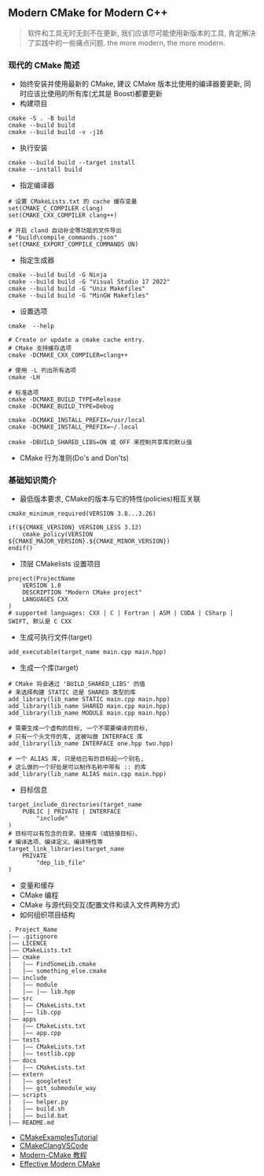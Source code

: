 ## Modern CMake for Modern C++

> 软件和工具无时无刻不在更新, 我们应该尽可能使用新版本的工具, 肯定解决了实践中的一些痛点问题. the more modern, the more modern.

### 现代的 CMake 简述
- 始终安装并使用最新的 CMake, 建议 CMake 版本比使用的编译器要更新, 同时应该比使用的所有库(尤其是 Boost)都要更新
- 构建项目
```shell
cmake -S . -B build
cmake --build build
cmake --build build -v -j16
```
- 执行安装
```shell
cmake --build build --target install
cmake --install build
```
- 指定编译器
```shell
# 设置 CMakeLists.txt 的 cache 缓存变量
set(CMAKE_C_COMPILER clang)
set(CMAKE_CXX_COMPILER clang++)

# 开启 cland 自动补全等功能的文件导出 
# "build\compile_commands.json"
set(CMAKE_EXPORT_COMPILE_COMMANDS ON)
```
- 指定生成器
```shell
cmake --build build -G Ninja
cmake --build build -G "Visual Studio 17 2022"
cmake --build build -G "Unix Makefiles"
cmake --build build -G "MinGW Makefiles"
```
- 设置选项
```shell
cmake  --help

# Create or update a cmake cache entry.
# CMake 支持缓存选项
cmake -DCMAKE_CXX_COMPILER=clang++

# 使用 -L 列出所有选项
cmake -LH

# 标准选项
cmake -DCMAKE_BUILD_TYPE=Release
cmake -DCMAKE_BUILD_TYPE=Debug

cmake -DCMAKE_INSTALL_PREFIX=/usr/local
cmake -DCMAKE_INSTALL_PREFIX=~/.local

cmake -DBUILD_SHARED_LIBS=ON 或 OFF 来控制共享库的默认值
```
- CMake 行为准则(Do's and Don'ts)

### 基础知识简介
- 最低版本要求, CMake的版本与它的特性(policies)相互关联
```shell
cmake_minimum_required(VERSION 3.8...3.26)

if(${CMAKE_VERSION} VERSION_LESS 3.12)
    cmake_policy(VERSION ${CMAKE_MAJOR_VERSION}.${CMAKE_MINOR_VERSION})
endif()
```
- 顶层 CMakelists 设置项目
```shell
project(ProjectName
    VERSION 1.0
    DESCRIPTION "Modern CMake project"
    LANGUAGES CXX 
)
# supported languages: CXX | C | Fortran | ASM | CUDA | CSharp | SWIFT, 默认是 C CXX
```
- 生成可执行文件(target)
```shell
add_executable(target_name main.cpp main.hpp)
```
- 生成一个库(target)
```shell
# CMake 将会通过 'BUILD_SHARED_LIBS' 的值
# 来选择构建 STATIC 还是 SHARED 类型的库
add_library(lib_name STATIC main.cpp main.hpp)
add_library(lib_name SHARED main.cpp main.hpp)
add_library(lib_name MODULE main.cpp main.hpp)

# 需要生成一个虚构的目标, 一个不需要编译的目标,
# 只有一个头文件的库, 这被叫做 INTERFACE 库
add_library(lib_name INTERFACE one.hpp two.hpp)

# 一个 ALIAS 库, 只是给已有的目标起一个别名,
# 这么做的一个好处是可以制作名称中带有 :: 的库
add_library(lib_name ALIAS main.cpp main.hpp)
```
- 目标信息
```shell
target_include_directories(target_name
    PUBLIC | PRIVATE | INTERFACE
        "include"
)
# 目标可以有包含的目录、链接库（或链接目标）、
# 编译选项、编译定义、编译特性等
target_link_libraries(target_name
    PRIVATE
        "dep_lib_file"
)
```
- 变量和缓存
- CMake 编程
- CMake 与源代码交互(配置文件和读入文件两种方式)
- 如何组织项目结构
```
. Project_Name
|—— .gitignore
|—— LICENCE
|—— CMakeLists.txt
|—— cmake
|   |—— FindSomeLib.cmake
|   |—— something_else.cmake
|—— include
|   |—— module
|   |—— |—— lib.hpp
|—— src
|   |—— CMakeLists.txt
|   |—— lib.cpp
|—— apps
|   |—— CMakeLists.txt
|   |—— app.cpp
|—— tests
|   |—— CMakeLists.txt
|   |—— testlib.cpp
|—— docs
|   |—— CMakeLists.txt
|—— extern
|   |—— googletest
|   |—— git_submodule_way
|—— scripts
|   |—— helper.py
|   |—— build.sh
|   |—— build.bat
|—— README.md
```
- [CMakeExamplesTutorial](https://github.com/2694048168/C-and-C-plus-plus/tree/master/CMakeTutorial)
- [CMakeClangVSCode](https://github.com/2694048168/C-and-C-plus-plus/tree/master/CMakeClangVcpkg)
- [Modern-CMake 教程](https://modern-cmake-cn.github.io/Modern-CMake-zh_CN/)
- [Effective Modern CMake](https://gist.github.com/mbinna/c61dbb39bca0e4fb7d1f73b0d66a4fd1)
